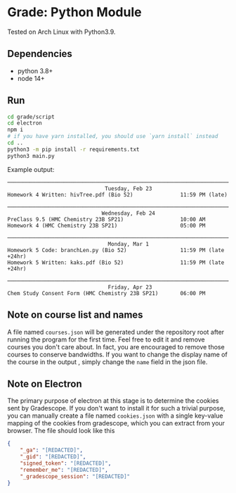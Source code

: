 # Grade: Python Module

Tested on Arch Linux with Python3.9.

## Dependencies

- python 3.8+
- node 14+

## Run

```sh
cd grade/script
cd electron
npm i 
# if you have yarn installed, you should use `yarn install` instead
cd ..
python3 -m pip install -r requirements.txt 
python3 main.py
```

Example output:
```
───────────────────────────────────────────────────────────────────────────────
                               Tuesday, Feb 23                                
Homework 4 Written: hivTree.pdf (Bio 52)               11:59 PM (late)

───────────────────────────────────────────────────────────────────────────────
                              Wednesday, Feb 24                               
PreClass 9.5 (HMC Chemistry 23B SP21)                  10:00 AM
Homework 4 (HMC Chemistry 23B SP21)                    05:00 PM

───────────────────────────────────────────────────────────────────────────────
                                Monday, Mar 1                                 
Homework 5 Code: branchLen.py (Bio 52)                 11:59 PM (late +24hr)
Homework 5 Written: kaks.pdf (Bio 52)                  11:59 PM (late +24hr)

───────────────────────────────────────────────────────────────────────────────
                                Friday, Apr 23                                
Chem Study Consent Form (HMC Chemistry 23B SP21)       06:00 PM

```

## Note on course list and names

A file named `courses.json` will be generated under the repository root after running 
the program for the first time. Feel free to edit it and remove courses you don't care
about. In fact, you are encouraged to remove those courses to conserve bandwidths. If 
you want to change the display name of the course in the output , simply change the 
`name` field in the json file. 

## Note on Electron

The primary purpose of electron at this stage is to determine the cookies sent by Gradescope. 
If you don't want to install it for such a trivial purpose, you can manually create a file 
named `cookies.json` with a single key-value mapping of the cookies from gradescope, which you 
can extract from your browser. The file should look like this
```json
{
    "_ga": "[REDACTED]",
    "_gid": "[REDACTED]",
    "signed_token": "[REDACTED]",
    "remember_me": "[REDACTED]",
    "_gradescope_session": "[REDACTED]"
}
```